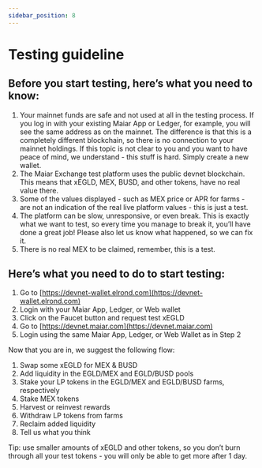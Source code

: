 ```yaml
---
sidebar_position: 8
---
```


# Testing guideline

## Before you start testing, here’s what you need to know:

1. Your mainnet funds are safe and not used at all in the testing process. If you log in with your existing Maiar App or Ledger, for example, you will see the same address as on the mainnet.
The difference is that this is a completely different blockchain, so there is no connection to your mainnet holdings. 
If this topic is not clear to you and you want to have peace of mind, we understand - this stuff is hard. Simply create a new wallet.
2. The Maiar Exchange test platform uses the public devnet blockchain. This means that xEGLD, MEX, BUSD, and other tokens, have no real value there.
3. Some of the values displayed - such as MEX price or APR for farms - are not an indication of the real live platform values - this is just a test.
4. The platform can be slow, unresponsive, or even break. This is exactly what we want to test, so every time you manage to break it, you’ll have done a great job! Please also let us know what happened, so we can fix it.
5. There is no real MEX to be claimed, remember, this is a test.

## Here’s what you need to do to start testing:

1. Go to [https://devnet-wallet.elrond.com](https://devnet-wallet.elrond.com)
2. Login with your Maiar App, Ledger, or Web wallet
3. Click on the Faucet button and request test xEGLD
4. Go to [https://devnet.maiar.com](https://devnet.maiar.com)
5. Login using the same Maiar App, Ledger, or Web Wallet as in Step 2

Now that you are in, we suggest the following flow:

1. Swap some xEGLD for MEX & BUSD
2. Add liquidity in the EGLD/MEX and EGLD/BUSD pools
3. Stake your LP tokens in the EGLD/MEX and EGLD/BUSD farms, respectively
4. Stake MEX tokens
5. Harvest or reinvest rewards
6. Withdraw LP tokens from farms
7. Reclaim added liquidity
8. Tell us what you think

Tip: use smaller amounts of xEGLD and other tokens, so you don’t burn through all your test tokens - you will only be able to get more after 1 day.
